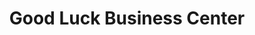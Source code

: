 ---
title: "Good Luck Business Center"
url: /monrovia/good-luck-business-center/
shop: electronics
---